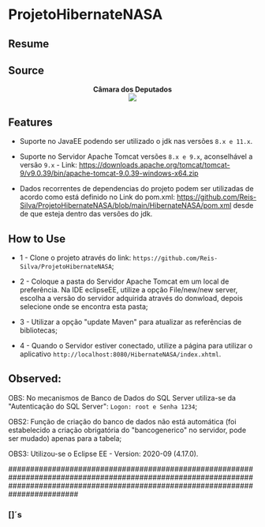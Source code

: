 # ProjetoHibernateNASA

## Resume



## Source

<p align="center">
<b>Câmara dos Deputados</b><br> 
<a name="top" href="https://api.nasa.gov/"><img src="https://api.nasa.gov/assets/footer/img/favicon-192.png"></a>
</p>

## Features

- Suporte no JavaEE podendo ser utilizado o jdk nas versões `8.x e 11.x`.

- Suporte no Servidor Apache Tomcat versões `8.x e 9.x`, aconselhável a versão `9.x` - Link: https://downloads.apache.org/tomcat/tomcat-9/v9.0.39/bin/apache-tomcat-9.0.39-windows-x64.zip

- Dados recorrentes de dependencias do projeto podem ser utilizadas de acordo como está definido no Link do pom.xml: https://github.com/Reis-Silva/ProjetoHibernateNASA/blob/main/HibernateNASA/pom.xml desde de que esteja dentro das versões do jdk.

## How to Use

-  1 - Clone o projeto através do link: `https://github.com/Reis-Silva/ProjetoHibernateNASA`;

-  2 - Coloque a pasta do Servidor Apache Tomcat em um local de preferência. Na IDE eclipseEE, utilize a opção File/new/new server, escolha a versão do servidor adquirida através do donwload, depois selecione onde se encontra esta pasta;

-  3 - Utilizar a opção "update Maven" para atualizar as referências de bibliotecas;

-  4 - Quando o Servidor estiver conectado, utilize a página para utilizar o aplicativo `http://localhost:8080/HibernateNASA/index.xhtml`.

## Observed:

OBS: No mecanismos de Banco de Dados do SQL Server utiliza-se da "Autenticação do SQL Server": `Logon: root e Senha 1234`; 

OBS2: Função de criação do banco de dados não está automática (foi estabelecido a criação obrigatória do "bancogenerico" no servidor, pode ser mudado) apenas para a tabela;

OBS3: Utilizou-se o Eclipse EE - Version: 2020-09 (4.17.0).


########################################################################################################################################################################################
### []´s
